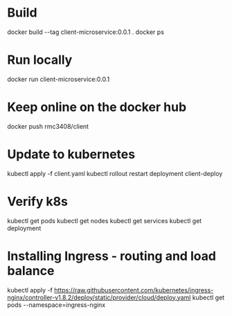 # Build 
docker build --tag client-microservice:0.0.1 .
docker ps

# Run locally
docker run client-microservice:0.0.1

# Keep online on the docker hub
docker push rmc3408/client

# Update to kubernetes
kubectl apply -f client.yaml
kubectl rollout restart deployment client-deploy

# Verify k8s
kubectl get pods
kubectl get nodes
kubectl get services
kubectl get deployment

# Installing Ingress - routing and load balance
kubectl apply -f https://raw.githubusercontent.com/kubernetes/ingress-nginx/controller-v1.8.2/deploy/static/provider/cloud/deploy.yaml
kubectl get pods --namespace=ingress-nginx